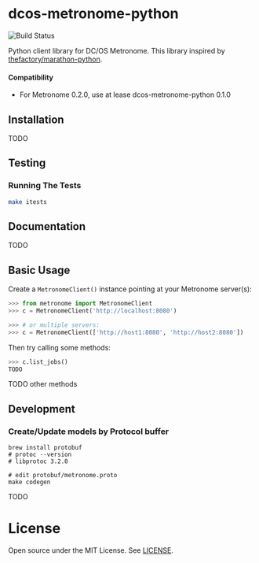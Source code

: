 # dcos-metronome-python

![Build Status](https://circleci.com/gh/tsukaby/dcos-metronome-python.svg?style=shield&circle-token=449ff532f9d0943476a054e97a29cb62b001442e)

Python client library for DC/OS Metronome.
This library inspired by [thefactory/marathon-python](https://github.com/thefactory/marathon-python).

#### Compatibility

* For Metronome 0.2.0, use at lease dcos-metronome-python 0.1.0

## Installation

TODO

## Testing 

### Running The Tests

```bash
make itests
```

## Documentation

TODO

## Basic Usage

Create a `MetronomeClient()` instance pointing at your Metronome server(s):
```python
>>> from metronome import MetronomeClient
>>> c = MetronomeClient('http://localhost:8080')

>>> # or multiple servers:
>>> c = MetronomeClient(['http://host1:8080', 'http://host2:8080'])
```

Then try calling some methods:
```python
>>> c.list_jobs()
TODO
```

TODO other methods

## Development

### Create/Update models by Protocol buffer

```
brew install protobuf
# protoc --version
# libprotoc 3.2.0

# edit protobuf/metronome.proto
make codegen
```

TODO

# License

Open source under the MIT License. See [LICENSE](LICENSE).
